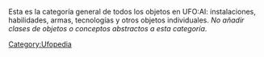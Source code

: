 Esta es la categoría general de todos los objetos en UFO:AI:
instalaciones, habilidades, armas, tecnologías y otros objetos
individuales. *No añadir clases de objetos o conceptos abstractos a esta
categoría*.

[Category:Ufopedia](Category:Ufopedia "wikilink")